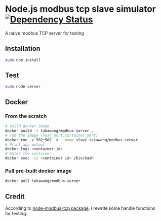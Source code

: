 # Node.js modbus tcp slave simulator [![Dependency Status](https://www.versioneye.com/user/projects/57600572433d18002c19d67e/badge.svg?style=flat)](https://www.versioneye.com/user/projects/57600572433d18002c19d67e)
A naive modbus TCP server for testing

## Installation
```bash
sudo npm install 
```

## Test
```bash
sudo node server
```

## Docker

### From the scratch
```bash
# build docker image 
docker build -t takawang/modbus-server .
# run the image (host_port:container_port)
docker run -p 502:502 -d --name slave takawang/modbus-server
# Print app output
docker logs <container id>
# Enter the container
docker exec -it <container id> /bin/bash
```

### Pull pre-built docker image
```bash
docker pull takawang/modbus-server
```

## Credit
According to [node-modbus-tcp package](https://github.com/dresende/node-modbus-tcp), I rewrite some handle functions for testing.